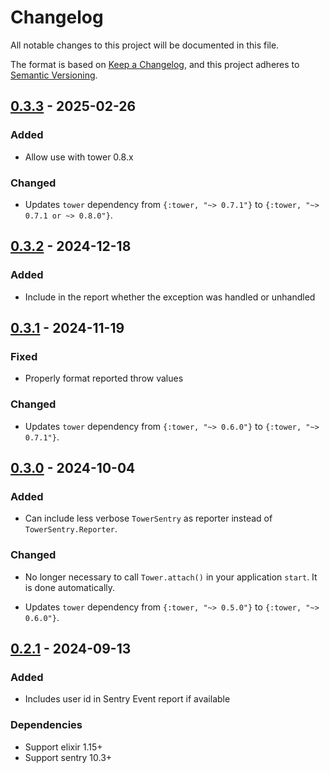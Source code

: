 # Changelog

All notable changes to this project will be documented in this file.

The format is based on [Keep a Changelog](https://keepachangelog.com/en/1.1.0/),
and this project adheres to [Semantic Versioning](https://semver.org/spec/v2.0.0.html).

## [0.3.3] - 2025-02-26

### Added

- Allow use with tower 0.8.x

### Changed

- Updates `tower` dependency from `{:tower, "~> 0.7.1"}` to `{:tower, "~> 0.7.1 or ~> 0.8.0"}`.

## [0.3.2] - 2024-12-18

### Added

- Include in the report whether the exception was handled or unhandled

## [0.3.1] - 2024-11-19

### Fixed

- Properly format reported throw values

### Changed

- Updates `tower` dependency from `{:tower, "~> 0.6.0"}` to `{:tower, "~> 0.7.1"}`.

## [0.3.0] - 2024-10-04

### Added

- Can include less verbose `TowerSentry` as reporter instead of `TowerSentry.Reporter`.

### Changed

- No longer necessary to call `Tower.attach()` in your application `start`. It is done
automatically.

- Updates `tower` dependency from `{:tower, "~> 0.5.0"}` to `{:tower, "~> 0.6.0"}`.

## [0.2.1] - 2024-09-13

### Added

- Includes user id in Sentry Event report if available

### Dependencies

- Support elixir 1.15+
- Support sentry 10.3+

[0.3.3]: https://github.com/mimiquate/tower_sentry/compare/v0.3.2...v0.3.3/
[0.3.2]: https://github.com/mimiquate/tower_sentry/compare/v0.3.1...v0.3.2/
[0.3.1]: https://github.com/mimiquate/tower_sentry/compare/v0.3.0...v0.3.1/
[0.3.0]: https://github.com/mimiquate/tower_sentry/compare/v0.2.1...v0.3.0/
[0.2.1]: https://github.com/mimiquate/tower_sentry/compare/v0.2.0...v0.2.1/
